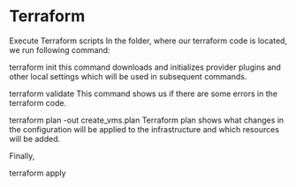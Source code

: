 # Terraform

Execute Terraform scripts
In the folder, where our terraform code is located, we run following command:

terraform init 
this command downloads and initializes provider plugins and other local settings which will be used in subsequent commands.

terraform validate 
This command shows us if there are some errors in the terraform code.

terraform plan -out create_vms.plan
Terraform plan shows what changes in the configuration will be applied to the infrastructure and which resources will be added.

Finally,

terraform apply
